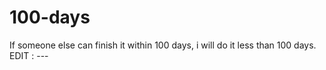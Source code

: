 # 100-days
If someone else can finish it within 100 days, i will do it less than 100 days.
EDIT : ---
